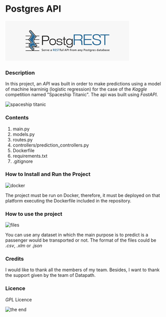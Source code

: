 ﻿ # **Postgres API**
![database with api](img/apipostgres.png)

### **Description**

In this project, an *API* was built in order to make predictions using a model of machine learninig (logistic regression) for the case of the *Kaggle* competition named "Spaceship Titanic". The api was built using *FastAPI*.

![spaceship titanic](spaceShip.png)

### **Contents**

1. main.py
2. models.py
3. routes.py
4. controllers/prediction_controllers.py
5. Dockerfile
6. requirements.txt
7. .gitignore


### **How to Install and Run the Project**

![docker](image.png)

The project must be run on Docker, therefore, it must be deployed on that platform executing the Dockerfile included in the repository. 


### **How to use the project**
![files](image-1.png)

You can use any dataset in which the main purpose is to predict is a passenger would be transported or not. The format of the files could be *.csv*, *.xlm* or *.json*


### **Credits**

I would like to thank all the members of my team. Besides, I want to thank the support given by the team of Datapath. 

### **Licence**

*GPL* Licence

![the end](image-2.png)
 
